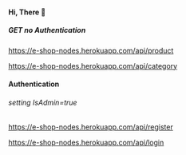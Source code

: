 #### Hi, There 👋 

<p align=center> 
 
 #####  GET no Authentication
<a href="https://e-shop-nodes.herokuapp.com/api/product">https://e-shop-nodes.herokuapp.com/api/product</a>

<a href="https://e-shop-nodes.herokuapp.com/api/category">https://e-shop-nodes.herokuapp.com/api/category</a>
 
#### Authentication 

###### setting IsAdmin=true

<a href="https://e-shop-nodes.herokuapp.com/api/register">https://e-shop-nodes.herokuapp.com/api/register</a>

<a href="https://e-shop-nodes.herokuapp.com/api/login">https://e-shop-nodes.herokuapp.com/api/login</a>

  
</p>
